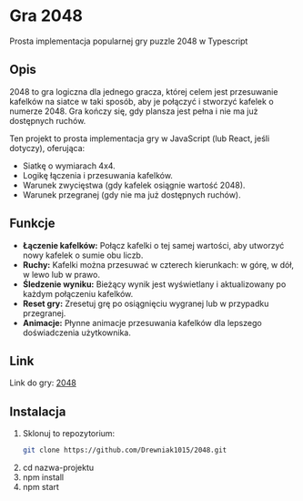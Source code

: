 # Gra 2048

Prosta implementacja popularnej gry puzzle 2048 w Typescript

## Opis

2048 to gra logiczna dla jednego gracza, której celem jest przesuwanie kafelków na siatce w taki sposób, aby je połączyć i stworzyć kafelek o numerze 2048. Gra kończy się, gdy plansza jest pełna i nie ma już dostępnych ruchów.

Ten projekt to prosta implementacja gry w JavaScript (lub React, jeśli dotyczy), oferująca:

- Siatkę o wymiarach 4x4.
- Logikę łączenia i przesuwania kafelków.
- Warunek zwycięstwa (gdy kafelek osiągnie wartość 2048).
- Warunek przegranej (gdy nie ma już dostępnych ruchów).

## Funkcje

- **Łączenie kafelków:** Połącz kafelki o tej samej wartości, aby utworzyć nowy kafelek o sumie obu liczb.
- **Ruchy:** Kafelki można przesuwać w czterech kierunkach: w górę, w dół, w lewo lub w prawo.
- **Śledzenie wyniku:** Bieżący wynik jest wyświetlany i aktualizowany po każdym połączeniu kafelków.
- **Reset gry:** Zresetuj grę po osiągnięciu wygranej lub w przypadku przegranej.
- **Animacje:** Płynne animacje przesuwania kafelków dla lepszego doświadczenia użytkownika.

## Link

Link do gry: [2048](https://Drewniak1015.github.io/2048-Game/)

## Instalacja

1. Sklonuj to repozytorium:
   ```bash
   git clone https://github.com/Drewniak1015/2048.git
2. cd nazwa-projektu
3. npm install
4. npm start
